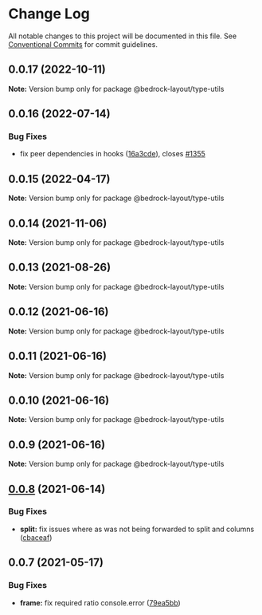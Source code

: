 # Change Log

All notable changes to this project will be documented in this file.
See [Conventional Commits](https://conventionalcommits.org) for commit guidelines.

## 0.0.17 (2022-10-11)

**Note:** Version bump only for package @bedrock-layout/type-utils





## 0.0.16 (2022-07-14)


### Bug Fixes

* fix peer dependencies in hooks ([16a3cde](https://github.com/Bedrock-Layouts/Bedrock/commit/16a3cdee04996a3cc360a42720c62be44aa42b38)), closes [#1355](https://github.com/Bedrock-Layouts/Bedrock/issues/1355)





## 0.0.15 (2022-04-17)

**Note:** Version bump only for package @bedrock-layout/type-utils





## 0.0.14 (2021-11-06)

**Note:** Version bump only for package @bedrock-layout/type-utils





## 0.0.13 (2021-08-26)

**Note:** Version bump only for package @bedrock-layout/type-utils





## 0.0.12 (2021-06-16)

**Note:** Version bump only for package @bedrock-layout/type-utils





## 0.0.11 (2021-06-16)

**Note:** Version bump only for package @bedrock-layout/type-utils





## 0.0.10 (2021-06-16)

**Note:** Version bump only for package @bedrock-layout/type-utils





## 0.0.9 (2021-06-16)

**Note:** Version bump only for package @bedrock-layout/type-utils





## [0.0.8](https://github.com/Bedrock-Layouts/Bedrock/compare/@bedrock-layout/type-utils@0.0.7...@bedrock-layout/type-utils@0.0.8) (2021-06-14)


### Bug Fixes

* **split:** fix issues where as was not being forwarded to split and columns ([cbaceaf](https://github.com/Bedrock-Layouts/Bedrock/commit/cbaceaf43f35ad900f3e19cace08b3879a097c48))





## 0.0.7 (2021-05-17)


### Bug Fixes

* **frame:** fix required ratio console.error ([79ea5bb](https://github.com/Bedrock-Layouts/Bedrock/commit/79ea5bb1b89c4676e4009e91b87ee39dfd198bf6))
